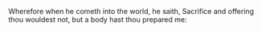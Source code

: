 Wherefore when he cometh into the world, he saith, Sacrifice and offering thou wouldest not, but a body hast thou prepared me:
